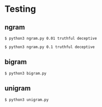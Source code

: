 # Testing

## ngram

`$ python3 ngram.py 0.01 truthful deceptive`

`$ python3 ngram.py 0.1 truthful deceptive`

## bigram

`$ python3 bigram.py`

## unigram

`$ python3 unigram.py`
